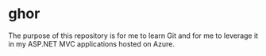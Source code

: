 # ghor

The purpose of this repository is for me to learn Git and for me to leverage it in my ASP.NET MVC applications hosted on Azure.
